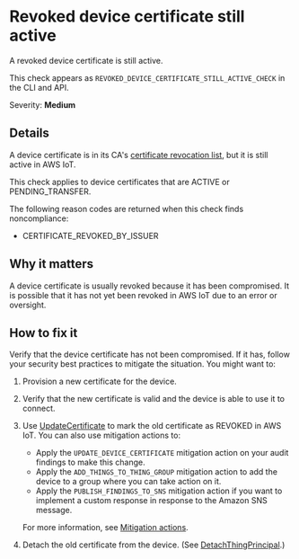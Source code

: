 # Revoked device certificate still active<a name="audit-chk-revoked-device-cert"></a>

A revoked device certificate is still active\.

This check appears as `REVOKED_DEVICE_CERTIFICATE_STILL_ACTIVE_CHECK` in the CLI and API\.

Severity: **Medium**

## Details<a name="audit-chk-revoked-device-cert-details"></a>

A device certificate is in its CA's [certificate revocation list](https://en.wikipedia.org/wiki/Certificate_revocation_list), but it is still active in AWS IoT\.

This check applies to device certificates that are ACTIVE or PENDING\_TRANSFER\.

The following reason codes are returned when this check finds noncompliance:
+ CERTIFICATE\_REVOKED\_BY\_ISSUER

## Why it matters<a name="audit-chk-revoked-device-cert-why-it-matters"></a>

A device certificate is usually revoked because it has been compromised\. It is possible that it has not yet been revoked in AWS IoT due to an error or oversight\.

## How to fix it<a name="audit-chk-revoked-device-cert-how-to-fix"></a>

Verify that the device certificate has not been compromised\. If it has, follow your security best practices to mitigate the situation\. You might want to:

1. Provision a new certificate for the device\.

1. Verify that the new certificate is valid and the device is able to use it to connect\.

1. Use [UpdateCertificate](https://docs.aws.amazon.com/iot/latest/apireference/API_UpdateCertificate.html) to mark the old certificate as REVOKED in AWS IoT\. You can also use mitigation actions to:
   + Apply the `UPDATE_DEVICE_CERTIFICATE` mitigation action on your audit findings to make this change\. 
   + Apply the `ADD_THINGS_TO_THING_GROUP` mitigation action to add the device to a group where you can take action on it\.
   + Apply the `PUBLISH_FINDINGS_TO_SNS` mitigation action if you want to implement a custom response in response to the Amazon SNS message\. 

   For more information, see [Mitigation actions](dd-mitigation-actions.md)\. 

1. Detach the old certificate from the device\. \(See [DetachThingPrincipal](https://docs.aws.amazon.com/iot/latest/apireference/API_DetachThingPrincipal.html)\.\)